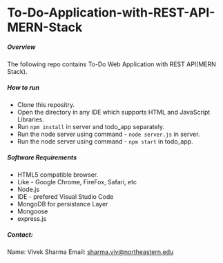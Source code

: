 # To-Do-Application-with-REST-API-MERN-Stack

##### Overview
The following repo contains To-Do Web Application with REST API(MERN Stack).

##### How to run
* Clone this repositry.
* Open the directory in any IDE which supports HTML and JavaScript Libraries.
* Run `npm install` in server and todo_app separately.
* Run the node server using command - `node server.js` in server.
* Run the node server using command - `npm start` in todo_app.

##### Software Requirements
* HTML5 compatible browser.
* Like - Google Chrome, FireFox, Safari, etc
* Node.js
* IDE - prefered Visual Studio Code
* MongoDB for persistance Layer
* Mongoose
* express.js

##### Contact:
Name: Vivek Sharma
Email: sharma.viv@northeastern.edu

